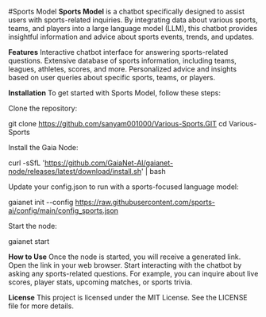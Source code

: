 #Sports Model
**Sports Model** is a chatbot specifically designed to assist users with sports-related inquiries. By integrating data about various sports, teams, and players into a large language model (LLM), this chatbot provides insightful information and advice about sports events, trends, and updates.

**Features**
Interactive chatbot interface for answering sports-related questions.
Extensive database of sports information, including teams, leagues, athletes, scores, and more.
Personalized advice and insights based on user queries about specific sports, teams, or players.

**Installation**
To get started with Sports Model, follow these steps:

Clone the repository:

git clone https://github.com/sanyam001000/Various-Sports.GIT
cd Various-Sports

Install the Gaia Node:

curl -sSfL 'https://github.com/GaiaNet-AI/gaianet-node/releases/latest/download/install.sh' | bash

Update your config.json to run with a sports-focused language model:

gaianet init --config https://raw.githubusercontent.com/sports-ai/config/main/config_sports.json

Start the node:

gaianet start

**How to Use**
Once the node is started, you will receive a generated link.
Open the link in your web browser.
Start interacting with the chatbot by asking any sports-related questions. For example, you can inquire about live scores, player stats, upcoming matches, or sports trivia.

**License**
This project is licensed under the MIT License. See the LICENSE file for more details.
